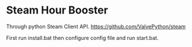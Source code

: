 # Steam Hour Booster
Through python Steam Client API. https://github.com/ValvePython/steam

First run install.bat then configure config file and run start.bat.
